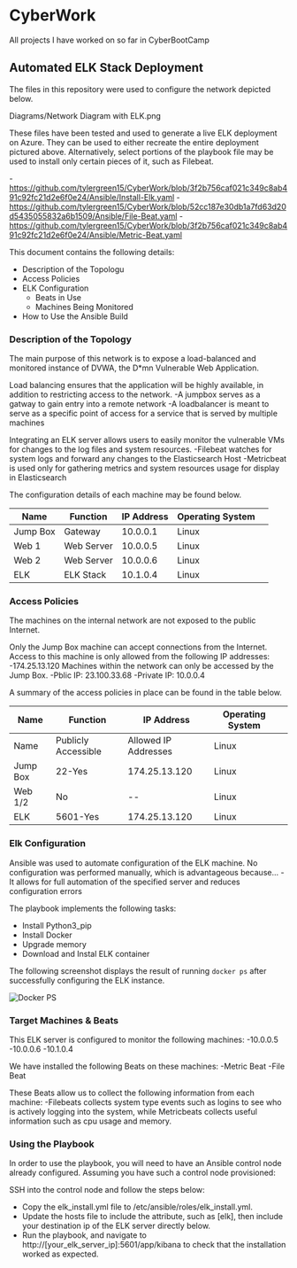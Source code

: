 # CyberWork
All projects I have worked on so far in CyberBootCamp
## Automated ELK Stack Deployment

The files in this repository were used to configure the network depicted below.

Diagrams/Network Diagram with ELK.png

These files have been tested and used to generate a live ELK deployment on Azure. They can be used to either recreate the entire deployment pictured above. Alternatively, select portions of the playbook file may be used to install only certain pieces of it, such as Filebeat.

  -https://github.com/tylergreen15/CyberWork/blob/3f2b756caf021c349c8ab491c92fc21d2e6f0e24/Ansible/Install-Elk.yaml
  -https://github.com/tylergreen15/CyberWork/blob/52cc187e30db1a7fd63d20d5435055832a6b1509/Ansible/File-Beat.yaml
  -https://github.com/tylergreen15/CyberWork/blob/3f2b756caf021c349c8ab491c92fc21d2e6f0e24/Ansible/Metric-Beat.yaml

This document contains the following details:
- Description of the Topologu
- Access Policies
- ELK Configuration
  - Beats in Use
  - Machines Being Monitored
- How to Use the Ansible Build


### Description of the Topology

The main purpose of this network is to expose a load-balanced and monitored instance of DVWA, the D*mn Vulnerable Web Application.

Load balancing ensures that the application will be highly available, in addition to restricting access to the network.
-A jumpbox serves as a gatway to gain entry into a remote network
-A loadbalancer is meant to serve as a specific point of access for a service that is served by multiple machines

Integrating an ELK server allows users to easily monitor the vulnerable VMs for changes to the log files and system resources.
-Filebeat watches for system logs and forward any changes to the Elasticsearch Host
-Metricbeat is used only for gathering metrics and system resources usage for display in Elasticsearch

The configuration details of each machine may be found below.

| Name     | Function   | IP Address | Operating System |   |
|----------|------------|------------|------------------|---|
| Jump Box | Gateway    | 10.0.0.1   | Linux            |   |
| Web 1    | Web Server | 10.0.0.5   | Linux            |   |
| Web 2    | Web Server | 10.0.0.6   | Linux            |   |
| ELK      | ELK Stack  | 10.1.0.4   | Linux            |   |

### Access Policies

The machines on the internal network are not exposed to the public Internet.

Only the Jump Box machine can accept connections from the Internet. Access to this machine is only allowed from the following IP addresses:
-174.25.13.120
Machines within the network can only be accessed by the Jump Box.
-Pblic IP: 23.100.33.68
-Private IP: 10.0.0.4

A summary of the access policies in place can be found in the table below.

| Name     | Function            | IP Address           | Operating System |   |
|----------|---------------------|----------------------|------------------|---|
| Name     | Publicly Accessible | Allowed IP Addresses | Linux            |   |
| Jump Box | 22-Yes              | 174.25.13.120        | Linux            |   |
| Web 1/2  | No                  | --                   | Linux            |   |
| ELK      | 5601-Yes            | 174.25.13.120        | Linux            |   |

### Elk Configuration

Ansible was used to automate configuration of the ELK machine. No configuration was performed manually, which is advantageous because...
-It allows for full automation of the specified server and reduces configuration errors

The playbook implements the following tasks:
- Install Python3_pip
- Install Docker
- Upgrade memory
- Download and Instal ELK container

The following screenshot displays the result of running `docker ps` after successfully configuring the ELK instance.

![Docker PS](https://user-images.githubusercontent.com/82739734/128657725-b2920e8e-ce50-4851-af33-ac7c4f0ec009.png)


### Target Machines & Beats
This ELK server is configured to monitor the following machines:
-10.0.0.5
-10.0.0.6
-10.1.0.4

We have installed the following Beats on these machines:
-Metric Beat
-File Beat

These Beats allow us to collect the following information from each machine:
-Filebeats collects system type events such as logins to see who is actively logging into the system, while Metricbeats collects useful information such as cpu usage and memory.
### Using the Playbook
In order to use the playbook, you will need to have an Ansible control node already configured. Assuming you have such a control node provisioned:

SSH into the control node and follow the steps below:
- Copy the elk_install.yml file to /etc/ansible/roles/elk_install.yml.
- Update the hosts file to include the attribute, such as [elk], then include your destination ip of the ELK server directly below.
- Run the playbook, and navigate to http://[your_elk_server_ip]:5601/app/kibana  to check that the installation worked as expected.
